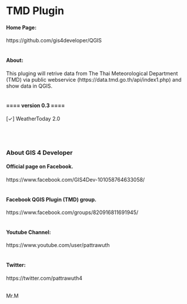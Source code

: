 TMD Plugin
==============================

<h4>Home Page:</h4>
https://github.com/gis4developer/QGIS
<br>
<br>
<h4>About:</h4>
This pluging will retrive data from The Thai Meteorological Department (TMD) via public webservice (https://data.tmd.go.th/api/index1.php)
and show data in QGIS.
<br>
<br>
<h4>==== version 0.3 ====</h4>
[✓] WeatherToday 2.0
<br>
<br>
<br>
<br>

<h3>About GIS 4 Developer</h3>
<h4>Official page on Facebook.</h4>
https://www.facebook.com/GIS4Dev-101058764633058/
<br>
<br>
<h4>Facebook QGIS Plugin (TMD) group.</h4>
https://www.facebook.com/groups/820916811691945/
<br>
<br>
<h4>Youtube Channel:</h4>
https://www.youtube.com/user/pattrawuth
<br><br>
<h4>Twitter:</h4>
https://twitter.com/pattrawuth4
<br>
<br>

Mr.M
